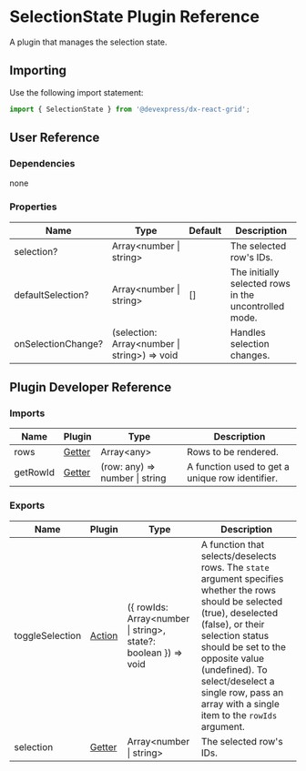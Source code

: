 # SelectionState Plugin Reference

A plugin that manages the selection state.

## Importing

Use the following import statement:

```js
import { SelectionState } from '@devexpress/dx-react-grid';
```

## User Reference

### Dependencies

none

### Properties

Name | Type | Default | Description
-----|------|---------|------------
selection? | Array&lt;number &#124; string&gt; | | The selected row's IDs.
defaultSelection? | Array&lt;number &#124; string&gt; | [] | The initially selected rows in the uncontrolled mode.
onSelectionChange? | (selection: Array&lt;number &#124; string&gt;) => void | | Handles selection changes.

## Plugin Developer Reference

### Imports

Name | Plugin | Type | Description
-----|--------|------|------------
rows | [Getter](../../../dx-react-core/docs/reference/getter.md) | Array&lt;any&gt; | Rows to be rendered.
getRowId | [Getter](../../../dx-react-core/docs/reference/getter.md) | (row: any) => number &#124; string | A function used to get a unique row identifier.

### Exports

Name | Plugin | Type | Description
-----|--------|------|------------
toggleSelection | [Action](../../../dx-react-core/docs/reference/action.md) | ({ rowIds: Array&lt;number &#124; string&gt;, state?: boolean  }) => void | A function that selects/deselects rows. The `state` argument specifies whether the rows should be selected (true), deselected (false), or their selection status should be set to the opposite value (undefined). To select/deselect a single row, pass an array with a single item to the `rowIds` argument.
selection | [Getter](../../../dx-react-core/docs/reference/getter.md) | Array&lt;number &#124; string&gt; | The selected row's IDs.
